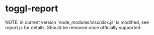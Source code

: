 toggl-report
============
NOTE: in current version 'node_modules/xlsx/xlsx.js' is modified, see report.js for details. Should be removed once officially supported.